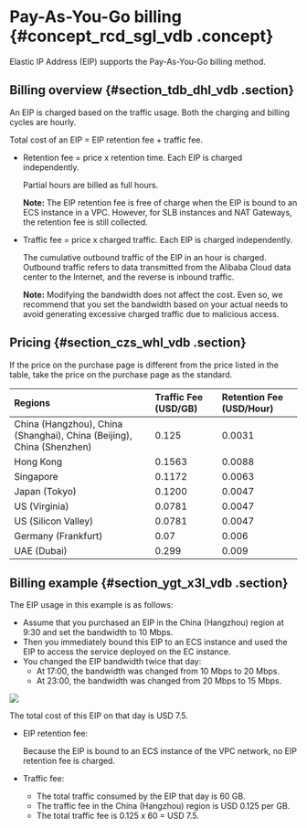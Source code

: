 # Pay-As-You-Go billing {#concept_rcd_sgl_vdb .concept}

Elastic IP Address \(EIP\) supports the Pay-As-You-Go billing method.

## Billing overview {#section_tdb_dhl_vdb .section}

An EIP is charged based on the traffic usage. Both the charging and billing cycles are hourly.

Total cost of an EIP = EIP retention fee + traffic fee.

-   Retention fee = price x retention time. Each EIP is charged independently.

    Partial hours are billed as full hours.

    **Note:** The EIP retention fee is free of charge when the EIP is bound to an ECS instance in a VPC. However, for SLB instances and NAT Gateways, the retention fee is still collected.

-   Traffic fee = price x charged traffic. Each EIP is charged independently.

    The cumulative outbound traffic of the EIP in an hour is charged. Outbound traffic refers to data transmitted from the Alibaba Cloud data center to the Internet, and the reverse is inbound traffic.

    **Note:** Modifying the bandwidth does not affect the cost. Even so, we recommend that you set the bandwidth based on your actual needs to avoid generating excessive charged traffic due to malicious access.


## Pricing {#section_czs_whl_vdb .section}

If the price on the purchase page is different from the price listed in the table, take the price on the purchase page as the standard.

|Regions|Traffic Fee \(USD/GB\)|Retention Fee \(USD/Hour\)|
|:------|:---------------------|:-------------------------|
|China \(Hangzhou\), China \(Shanghai\), China \(Beijing\), China \(Shenzhen\)|0.125|0.0031|
|Hong Kong|0.1563|0.0088|
|Singapore|0.1172|0.0063|
|Japan \(Tokyo\)|0.1200|0.0047|
|US \(Virginia\)|0.0781|0.0047|
|US \(Silicon Valley\)|0.0781|0.0047|
|Germany \(Frankfurt\)|0.07|0.006|
|UAE \(Dubai\)|0.299|0.009|

## Billing example {#section_ygt_x3l_vdb .section}

The EIP usage in this example is as follows:

-   Assume that you purchased an EIP in the China \(Hangzhou\) region at 9:30 and set the bandwidth to 10 Mbps.
-   Then you immediately bound this EIP to an ECS instance and used the EIP to access the service deployed on the EC instance.
-   You changed the EIP bandwidth twice that day:
    -   At 17:00, the bandwidth was changed from 10 Mbps to 20 Mbps.
    -   At 23:00, the bandwidth was changed from 20 Mbps to 15 Mbps.

![](http://static-aliyun-doc.oss-cn-hangzhou.aliyuncs.com/assets/img/12818/15344242686215_en-US.png)

The total cost of this EIP on that day is USD 7.5.

-   EIP retention fee:

    Because the EIP is bound to an ECS instance of the VPC network, no EIP retention fee is charged.

-   Traffic fee:
    -   The total traffic consumed by the EIP that day is 60 GB.
    -   The traffic fee in the China \(Hangzhou\) region is USD 0.125 per GB.
    -   The total traffic fee is 0.125 x 60 = USD 7.5. 

